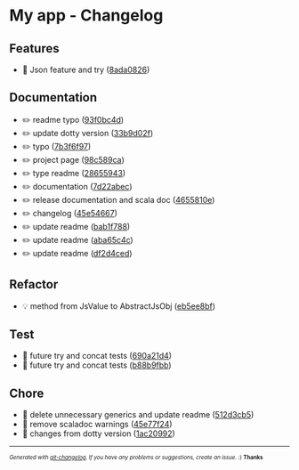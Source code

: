 # My app - Changelog



## Features
  - 🎸 Json feature and try
  ([8ada0826](https://github.com/imrafaelmerino/json-scala-values/commit/8ada0826d8c5f9d307543bcdb81bda6f993b5f01))




## Documentation
  - ✏️ readme typo
  ([93f0bc4d](https://github.com/imrafaelmerino/json-scala-values/commit/93f0bc4d438ccb76e6b8909427f86a60329ff20b))
  - ✏️ update dotty version
  ([33b9d02f](https://github.com/imrafaelmerino/json-scala-values/commit/33b9d02fe9851e476ca02a0c8740cde99c4acb0d))
  - ✏️ typo
  ([7b3f6f97](https://github.com/imrafaelmerino/json-scala-values/commit/7b3f6f978ae5d0d0fd7d1005add8714888ec1b50))
  - ✏️ project page
  ([98c589ca](https://github.com/imrafaelmerino/json-scala-values/commit/98c589caf4f87bea1bd2026dd4d773ac7fcdef7a))
  - ✏️ type readme
  ([28655943](https://github.com/imrafaelmerino/json-scala-values/commit/286559438845eca880d90f384aeae8ef13cde06f))
  - ✏️ documentation
  ([7d22abec](https://github.com/imrafaelmerino/json-scala-values/commit/7d22abec75cc5412e9f04485be0e5121b07e8996))
  - ✏️ release documentation and scala doc
  ([4655810e](https://github.com/imrafaelmerino/json-scala-values/commit/4655810ecb68376282c44195cbe774f675a6d421))
  - ✏️ changelog
  ([45e54667](https://github.com/imrafaelmerino/json-scala-values/commit/45e54667209642cefdc960cc35671e55962625e7))
  - ✏️ update readme
  ([bab1f788](https://github.com/imrafaelmerino/json-scala-values/commit/bab1f7881ae0bc7b5c71c91fde55f25a2c6f44df))
  - ✏️ update readme
  ([aba65c4c](https://github.com/imrafaelmerino/json-scala-values/commit/aba65c4cab1e332e3ec209870653de32ecad7897))
  - ✏️ update readme
  ([df2d4ced](https://github.com/imrafaelmerino/json-scala-values/commit/df2d4ced77ed523bcbcdb212f6d01246a599d3ec))




## Refactor
  - 💡 method from JsValue to AbstractJsObj
  ([eb5ee8bf](https://github.com/imrafaelmerino/json-scala-values/commit/eb5ee8bf7c9129a95302ebc1f80e3ae0b7098c81))




## Test
  - 💍 future try and concat tests
  ([690a21d4](https://github.com/imrafaelmerino/json-scala-values/commit/690a21d41659c96c90c52806e17bebcf4f5331dc))
  - 💍 future try and concat tests
  ([b88b9fbb](https://github.com/imrafaelmerino/json-scala-values/commit/b88b9fbb5564e636aa2bd010466627c270b7860b))




## Chore
  - 🤖 delete unnecessary generics and update readme
  ([512d3cb5](https://github.com/imrafaelmerino/json-scala-values/commit/512d3cb5bd04c4d76d8ba119a1ddcb6ca1013bd4))
  - 🤖 remove scaladoc warnings
  ([45e77f24](https://github.com/imrafaelmerino/json-scala-values/commit/45e77f24f4435c3023426c1e5c22940044c569aa))
  - 🤖 changes from dotty version
  ([1ac20992](https://github.com/imrafaelmerino/json-scala-values/commit/1ac20992855461f61d4b0c6eaa1ea6277f812f52))





---
<sub><sup>*Generated with [git-changelog](https://github.com/rafinskipg/git-changelog). If you have any problems or suggestions, create an issue.* :) **Thanks** </sub></sup>
